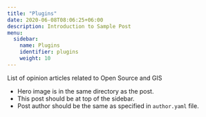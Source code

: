 ```yaml
---
title: "Plugins"
date: 2020-06-08T08:06:25+06:00
description: Introduction to Sample Post
menu:
  sidebar:
    name: Plugins
    identifier: plugins
    weight: 10
---
```


List of opinion articles related to Open Source and GIS

- Hero image is in the same directory as the post.
- This post should be at top of the sidebar.
- Post author should be the same as specified in `author.yaml` file.
